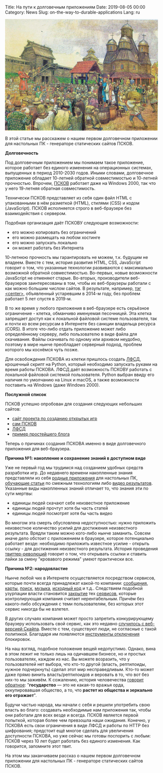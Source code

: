 Title: На пути к долговечным приложениям
Date: 2019-08-05 00:00
Category: News
Slug: on-the-way-to-durable-applications
Lang: ru

![Псковское вече][screenshot]

В этой статье мы расскажем о нашем первом долговечном приложении для настольных ПК - генераторе статических сайтов ПСКОВ.

**Долговечность**

Под долговечным приложением мы понимаем такое приложение, которое работает без единого изменения на операционных системах, выпущенных в период 2010-2030 годов. Иными словами, долговечное приложение обладает 10-летней обратной совместимостью и 10-летней прочностью. Впрочем, [ПСКОВ][pskov] работает даже на Windows 2000, так что у него 19-летняя обратная совместимость.

Технически ПСКОВ представляет из себя один файл HTML с упакованными в нём разметкой (HTML), стилями (CSS) и кодом (JavaScript). ПСКОВ исполняется строго в веб-браузере без взаимодействия с сервером.

Подобная организация даёт ПСКОВУ следующие возможности:

* его можно копировать без ограничений
* его можно размещать на любом хостинге
* его можно запускать локально
* он может работать без Интернета

10-летнюю прочность мы гарантировать не можем, т.к. будущим не владеем. Вместе с тем, история развития HTML, CSS, JavaScript говорит о том, что указанные технологии развиваются с максимально возможной обратной совместимостью. Во-первых, новые возможности JavaScript не отменяют старые. Во-вторых, производители веб-браузеров заинтересованы в том, чтобы их веб-браузеры работали с как можно большим числом сайтов. В результате, например, [тэг &lt;center&gt;][center-tag], объявленный устаревшим в 2014-м году, без проблем работает 5 лет спустя в 2019-м.

В то же время у любого приложения в веб-браузере есть серьёзное ограничение - клетка, обманчиво именуемая песочницей. Эта клетка запрещает доступ как к локальной файловой системе пользователя, так и почти ко всем ресурсам в Интернете без санкции владельца ресурса (CORS). В итоге что-либо отдать приложение может либо определённому серверу, либо пользователю в виде файла для скачивания. Файлы скачивать по одному или архивом неудобно, поэтому в мире нынче преобладает серверный подход, проблем которого мы коснёмся чуть позже.

Для освобождения ПСКОВА из клетки пришлось создать [ЛФСД][lfsa], крошечный скрипт на Python, который необходимо запускать руками на время работы ПСКОВА. ЛФСД даёт возможность ПСКОВУ работать с локальной файловой системой пользователя. Python выбран ввиду его наличия по умолчанию на Linux и macOS, а также возможности поставить на Windows (даже Windows 2000).

**Послужной список**

ПСКОВ успешно опробован для создания следующих небольших сайтов:

* [сайт проекта по созданию открытых игр][ogs]
* [сам ПСКОВ][pskov]
* [ЛФСД][lfsa]
* [пример простейшего блога][pskov-sample]

Теперь о причинах создания ПСКОВА именно в виде долговечного приложения для веб-браузера.

**Причина №1: накопление и сохранение знаний в доступном виде**

Уже не первый год мы трудимся над созданием удобных средств разработки игр. До недавнего времени накопленные знания представляли из себя [родные приложения][ogs-mahjong-1] для настольных ПК, [обучающие статьи][osgcpg] по смежным технологиям либо [видео результатов][showcase]. Указанные виды накопленных знаний отличает то, что знания эти по сути мертвы:

* единицы людей скачают себе неизвестное приложение
* единицы людей прочтут хотя бы часть статей
* единицы людей посмотрят хотя бы часть видео

Во многом эта смерть обусловлена недоступностью: нужно приложить неизвестное количество усилий для достижения неизвестного результата. Врядли таким можно кого-либо нынче заманить. Совсем иначе дело обстоит с приложением в браузере, которое потенциально работает везде: необходимо приложить известное усилие - открыть ссылку - для достижения неизвестного результата. История проведения [твиттер-революций][twitter-revolutions] говорит о том, что открывать ссылки и ставить лайки за смену "кровавого режима" умеют практически все.

**Причина №2: народовластие**

Нынче любой чих в Интернете осуществляется посредством сервисов, которые почти всегда принадлежат какой-то компании: [сообщения][msg], [карты][map], [поиск][search], [музыка][music], [исходный код][src] и т.д.. Следствием подобной узурпации власти становится [закрытие][shutdown-01] тех [сервисов][shutdown-02], которые контролирующая компания считает нерентабельным. Причём без какого-либо обсуждения с теми пользователям, без которых этот сервис никогда бы не взлетел.

В других случаях компания может просто запретить конкурирующему браузеру использовать свой сервис, как это недавно [случилось с веб-версией Скайпа][skype-block]. Вместе с тем, существуют люди, не согласные с такой политикой. Благодаря им появляются [инструменты отключения][skype-free] блокировок.

На наш взгляд, подобное положение вещей недопустимо. Однако, вина в этом лежит не только лишь на одичавшем бизнесе, но и простых пользователях, каждом из нас. Вы можете возразить, что у пользователей нет выбора, что кто-то другой (власть, рептилоиды, нужное подчеркнуть) сделал этот мир несправедливым. Кто-то может даже прямо винить власть/рептилоидов и веровать в то, что вот без них-то мы заживём. К сожалению, история человечества [говорит обратное][story]: "**государство** — это не какая-то вражья орда, оккупировавшая общество, а то, что **растет из общества и зеркально его отражает**".

Будучи частью народа, мы начали с себя и решили употребить свою власть во благо: создавать необходимые нам приложения так, чтобы они работали для всех везде и всегда. ПСКОВ является первой попыткой, которая более чем превзошла наши ожидания. Конечно, у ПСКОВА есть свои ограничения в виде ЛФСД и работы по HTTP без шифрования; предстоит ещё многое сделать для увеличения доступности ПСКОВА, но уже сейчас мы готовы поспорить с любым: ПСКОВ через 10 лет будет работать без единого изменения. Как говорится, запомните этот твит.

На этом мы заканчиваем рассказ о нашем первом долговечном приложении для настольных ПК - генераторе статических сайтов ПСКОВ.

[screenshot]: ../../images/2019-08-05_on-the-way-to-durable-applications.jpg

[pskov]: http://opengamestudio.org/pskov/ru
[center-tag]: https://www.w3schools.com/tags/tag_center.asp
[lfsa]: http://opengamestudio.org/lfsa/ru
[ogs]: http://opengamestudio.org/ru
[pskov-sample]: http://opengamestudio.org/pskov/sample/03.Blog/ru/blog/index.html
[ogs-mahjong-1]: ../game/ogs-mahjong-1.html
[osgcpg]: https://github.com/OGStudio/openscenegraph-cross-platform-guide
[showcase]: https://youtu.be/_t8TGhSgJG4
[twitter-revolutions]: https://ru.wikipedia.org/wiki/%D0%A2%D0%B2%D0%B8%D1%82%D1%82%D0%B5%D1%80-%D1%80%D0%B5%D0%B2%D0%BE%D0%BB%D1%8E%D1%86%D0%B8%D1%8F
[msg]: http://twitter.com
[map]: http://2gis.ru
[search]: http://google.com
[music]: http://music.yandex.ru
[src]: http://github.com
[shutdown-01]: https://techcrunch.com/2015/03/13/google-kills-off-google-code/
[shutdown-02]: https://www.reddit.com/r/sysadmin/comments/62orq9/codeplex_shutting_down_and_fosshub_is_sad/
[skype-block]: https://www.reddit.com/r/firefox/comments/aw1umv/skype_web_is_now_blocked_in_firefox/
[skype-free]: https://addons.mozilla.org/ru/firefox/addon/firefox-web-skype/
[story]: https://ria.ru/20190723/1556775012.html
